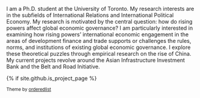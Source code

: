 
I am a Ph.D. student at the University of Toronto. My research interests are in the subfields of International Relations and International Political Economy. My research is motivated by the central question: how do rising powers affect global economic governance? I am particularly interested in examining how rising powers’ international economic engagement in the areas of development finance and trade supports or challenges the rules, norms, and institutions of existing global economic governance. I explore these theoretical puzzles through empirical research on the rise of China. My current projects revolve around the Asian Infrastructure Investment Bank and the Belt and Road Initiative.

 <footer>
        {% if site.github.is_project_page %}
         <p><small>Theme by <a href="https://github.com/orderedlist">orderedlist</a></small></p>
      </footer>
      
<!-- Remove above link if you don't want to attibute -->
<!-- <p><small>Theme by <a href="https://github.com/orderedlist">orderedlist</a></small></p> -->
<!--  #Hosted on GitHub Pages &mdash; -->
